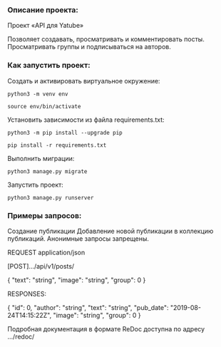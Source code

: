 ### Описание проекта:


Проект «API для Yatube»

Позволяет создавать, просматривать и комментировать посты.
Просматривать группы и подписываться на авторов.

### Как запустить проект:


Cоздать и активировать виртуальное окружение:

```
python3 -m venv env
```

```
source env/bin/activate
```

Установить зависимости из файла requirements.txt:

```
python3 -m pip install --upgrade pip
```

```
pip install -r requirements.txt
```

Выполнить миграции:

```
python3 manage.py migrate
```

Запустить проект:

```
python3 manage.py runserver
```

### Примеры запросов:

Создание публикации
Добавление новой публикации в коллекцию публикаций. Анонимные запросы запрещены.

REQUEST application/json


[POST].../api/v1/posts/

{
  "text": "string",
  "image": "string",
  "group": 0
}

RESPONSES:

{
"id": 0,
"author": "string",
"text": "string",
"pub_date": "2019-08-24T14:15:22Z",
"image": "string",
"group": 0
}

Подробная документация в формате ReDoc доступна по адресу .../redoc/
